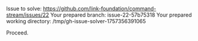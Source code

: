Issue to solve: https://github.com/link-foundation/command-stream/issues/22
Your prepared branch: issue-22-57b75318
Your prepared working directory: /tmp/gh-issue-solver-1757356391065

Proceed.